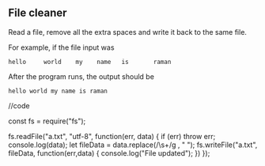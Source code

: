 ## File cleaner
Read a file, remove all the extra spaces and write it back to the same file.

For example, if the file input was
```
hello     world    my    name   is       raman
```

After the program runs, the output should be

```
hello world my name is raman
```


//code 

const fs = require("fs");

fs.readFile("a.txt", "utf-8", function(err, data) {
  if (err) throw err;
  console.log(data);
  let fileData = data.replace(/\s+/g , " ");
  fs.writeFile("a.txt", fileData, function(err,data) {
    console.log("File updated");
  })
});
